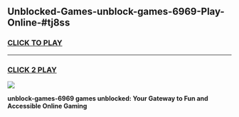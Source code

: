 
## Unblocked-Games-unblock-games-6969-Play-Online-#tj8ss
<h3>
<a href="https://premium.freeplayer.one?title=unblock-games-6969&ref=27F">CLICK TO PLAY</a></h3>
<hr>

<h3>
<a href="https://premium.freeplayer.one?title=unblock-games-6969&ref=27F">CLICK 2 PLAY</a>
  
</h3>

<a href="https://premium.freeplayer.one?title=unblock-games-6969&ref=27F"><img src="https://clearcache.store/games.png"></a>


**unblock-games-6969 games unblocked: Your Gateway to Fun and Accessible Online Gaming**

